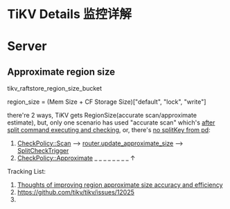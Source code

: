 # TiKV Details 监控详解

# Server

## Approximate region size

tikv_raftstore_region_size_bucket

region_size = (Mem Size + CF Storage Size)["default", "lock", "write"]

there're 2 ways, TiKV gets RegionSize(accurate scan/approximate estimate), but, only one scenario has used "accurate scan" which's [after split command executing and checking](https://github.com/tikv/tikv/blob/0e3806935c11be6bf9a75d8666a183520d3c4556/components/raftstore/src/store/fsm/peer.rs#L6185), or, there's [no splitKey from pd](https://github.com/tikv/tikv/blob/0e3806935c11be6bf9a75d8666a183520d3c4556/components/raftstore/src/store/worker/pd.rs#L1998):
1. [CheckPolicy::Scan](https://github.com/tikv/tikv/blob/0e3806935c11be6bf9a75d8666a183520d3c4556/components/raftstore/src/store/worker/split_check.rs#L631) -->  [router.update_approximate_size](https://github.com/tikv/tikv/blob/0e3806935c11be6bf9a75d8666a183520d3c4556/components/raftstore/src/store/worker/split_check.rs#L852) --> [SplitCheckTrigger](https://github.com/tikv/tikv/blob/0e3806935c11be6bf9a75d8666a183520d3c4556/components/raftstore/src/store/fsm/peer.rs#L6276)
2. [CheckPolicy::Approximate](https://github.com/tikv/tikv/blob/0e3806935c11be6bf9a75d8666a183520d3c4556/components/raftstore/src/store/worker/split_check.rs#L653)  _ _ _ _ _ _ _ _ $\uparrow$

Tracking List:
1. [Thoughts of improving region approximate size accuracy and efficiency](https://github.com/tikv/tikv/issues/6161)  
2. https://github.com/tikv/tikv/issues/12025  
3. 


